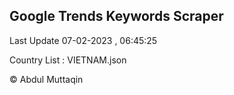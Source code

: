 

## Google Trends Keywords Scraper 
 
Last Update 07-02-2023 , 06:45:25

Country List :
VIETNAM.json



© Abdul Muttaqin 
